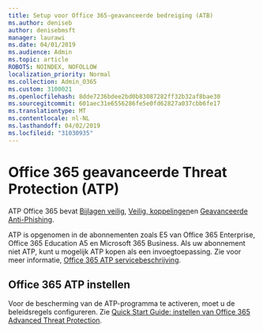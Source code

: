 ```yaml
---
title: Setup voor Office 365-geavanceerde bedreiging (ATB)
ms.author: deniseb
author: denisebmsft
manager: laurawi
ms.date: 04/01/2019
ms.audience: Admin
ms.topic: article
ROBOTS: NOINDEX, NOFOLLOW
localization_priority: Normal
ms.collection: Admin_O365
ms.custom: 3100021
ms.openlocfilehash: 8dde7236bdee2bd0b83087282ff32b32af8bae30
ms.sourcegitcommit: 601aec31e6556286fe5e0fd62827a037cbb6fe17
ms.translationtype: MT
ms.contentlocale: nl-NL
ms.lasthandoff: 04/02/2019
ms.locfileid: "31030935"
---
```

# <a name="office-365-advanced-threat-protection-atp"></a>Office 365 geavanceerde Threat Protection (ATP)

ATP Office 365 bevat [Bijlagen veilig](https://docs.microsoft.com/office365/securitycompliance/atp-safe-attachments), [Veilig, koppelingen](https://docs.microsoft.com/office365/securitycompliance/atp-safe-links)en [Geavanceerde Anti-Phishing](https://docs.microsoft.com/office365/securitycompliance/atp-anti-phishing). 

ATP is opgenomen in de abonnementen zoals E5 van Office 365 Enterprise, Office 365 Education A5 en Microsoft 365 Business. Als uw abonnement niet ATP, kunt u mogelijk ATP kopen als een invoegtoepassing. Zie voor meer informatie, [Office 365 ATP servicebeschrijving](https://docs.microsoft.com/office365/servicedescriptions/office-365-advanced-threat-protection-service-description).

## <a name="set-up-office-365-atp"></a>Office 365 ATP instellen

Voor de bescherming van de ATP-programma te activeren, moet u de beleidsregels configureren. Zie [Quick Start Guide: instellen van Office 365 Advanced Threat Protection](https://docs.microsoft.com/office365/securitycompliance/checklist-atp-setup).

